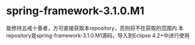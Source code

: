 # spring-framework-3.1.0.M1
能修持五戒十善者，方可直接获取本repository，否则将不在获取的范围内        本repository是spring-framework-3.1.0.M1源码，导入到Eclipse 4.2+中进行使用
